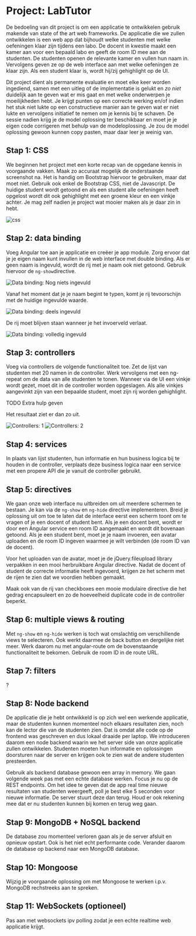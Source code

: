 # Project: LabTutor

De bedoeling van dit project is om een applicatie te ontwikkelen gebruik makende van state of the art web frameworks. De applicatie die we zullen ontwikkelen is een web app dat bijhoudt welke studenten met welke oefeningen klaar zijn tijdens een labo. De docent in kwestie maakt een kamer aan voor een bepaald labo en geeft de room ID mee aan de studenten. De studenten openen de relevante kamer en vullen hun naam in. Vervolgens geven ze op de web interface aan met welke oefeningen ze klaar zijn. Als een student klaar is, wordt hij/zij gehighlight op de UI.

Dit project dient als permanente evaluatie en moet elke keer worden ingediend, samen met een uitleg of de implementatie is gelukt en *zo niet* duidelijk aan te geven wat er mis gaat en met welke onderwerpen je moeilijkheden hebt. Je krijgt punten op een correcte werking en/of indien het stuk niet lukte op een constructieve manier aan te geven wat er niet lukte en vervolgens initiatief te nemen om je kennis bij te schaven. De sessie nadien krijg je de model oplossing ter beschikbaar en moet je je eigen code corrigeren met behulp van de modeloplossing. Je zou de model oplossing gewoon kunnen copy pasten, maar daar leer je weinig van.

## Stap 1: CSS

We beginnen het project met een korte recap van de opgedane kennis in voorgaande vakken. Maak zo accuraat mogelijk de onderstaande screenshot na. Het is handig om Bootstrap hiervoor te gebruiken, maar dat moet niet. Gebruik ook enkel de Bootstrap CSS, niet de Javascript. De huidige student wordt getoond en als een student alle oefeningen heeft opgelost wordt dit ook gehighlight met een groene kleur en een vinkje achter. Je mag zelf nadien je project wat mooier maken als je daar zin in hebt.

![css](css.png)

## Stap 2: data binding

Voeg Angular toe aan je applicatie en creëer je app module. Zorg ervoor dat je je eigen naam kunt invullen in de web interface met double binding. Als er geen naam is ingevuld, wordt de rij met je naam ook niet getoond. Gebruik hiervoor de `ng-show`directive.

![Data binding: Nog niets ingevuld](db1.png)

Vanaf het moment dat je je naam begint te typen, komt je rij tevoorschijn met de huidige ingevulde waarde.

![Data binding: deels ingevuld](db2.png)

De rij moet blijven staan wanneer je het invoerveld verlaat.

![Data binding: volledig ingevuld](db3.png)

## Stap 3: controllers

Voeg via controllers de volgende functionaliteit toe. Zet de lijst van studenten met 20 namen in de controller. Werk vervolgens met een ng-repeat om de data van alle studenten te tonen. Wanneer via de UI een vinkje wordt gezet, moet dit in de controller worden opgeslagen. Als alle vinkjes aangevinkt zijn van een bepaalde student, moet zijn rij worden gehighlight.

TODO Extra hulp geven

Het resultaat ziet er dan zo uit.

![Controllers: 1](ctrl1.png)
![Controllers: 2](ctrl2.png)

## Stap 4: services

In plaats van lijst studenten, hun informatie en hun business logica bij te houden in de controller, verplaats deze business logica naar een service met een propere API die je vanuit de controller gebruikt.

## Stap 5: directives

We gaan onze web interface nu uitbreiden om uit meerdere schermen te bestaan. Je kan via de `ng-show` en `ng-hide` directive implementeren. Breid je oplossing uit om toe te laten dat de interface eerst een scherm toont om te vragen of je een docent of student bent. Als je een docent bent, wordt er door een Angular service een room ID aangemaakt en wordt dit bovenaan getoond. Als je een student bent, moet je je naam invoeren, een avatar uploaden en de room ID ingeven waarmee je wilt verbinden (de room ID van de docent).

Voor het uploaden van de avatar, moet je de jQuery.fileupload library verpakken in een mooi herbruikbare Angular directive. Nadat de docent of student de correcte informatie heeft ingevoerd, krijgen ze het scherm met de rijen te zien dat we voordien hebben gemaakt.

Maak ook van de rij van checkboxes een mooie modulaire directive die het gedrag encapsuleert en zo de hoeveelheid duplicate code in de controller beperkt.

## Stap 6: multiple views & routing

Met `ng-show` en `ng-hide` werken is toch wat omslachtig om verschillende views te selecteren. Ook werkt daarmee de back button en dergelijke niet meer. Werk daarom nu met angular-route om de bovenstaande functionaliteit te bekomen. Gebruik de room ID in de route URL.

## Stap 7: filters

?

## Stap 8: Node backend

De applicatie die je hebt ontwikkeld is op zich wel een werkende applicatie, maar de studenten kunnen momenteel noch elkaars resultaten zien, noch kan de lector die van de studenten zien. Dat is omdat alle code op de frontend was geschreven en dus lokaal draaide per laptop. We introduceren daarom een node backend waarin we het server side van onze applicatie zullen ontwikkelen. Studenten moeten hun informatie en oplossingen doorsturen naar de server en krijgen ook te zien wat de andere studenten presteerden.

Gebruik als backend database gewoon een array in memory. We gaan volgende week pas met een echte database werken. Focus je nu op de REST endpoints. Om het idee te geven dat de app real time nieuwe resultaten van studenten weergeeft, poll je best elke 5 seconden voor nieuwe informatie. De server stuurt deze dan terug. Houd er ook rekening mee dat er nu studenten kunnen bij komen en terug weg gaan.

## Stap 9: MongoDB + NoSQL backend

De database zou momenteel verloren gaan als je de server afsluit en opnieuw opstart. Ook is het niet echt performante code. Verander daarom de database op backend naar een MongoDB database.

## Stap 10: Mongoose

Wijzig je voorgaande oplossing om met Mongoose te werken i.p.v. MongoDB rechstreeks aan te spreken.

## Stap 11: WebSockets (optioneel)

Pas aan met websockets ipv polling zodat je een echte realtime web applicatie krijgt.
